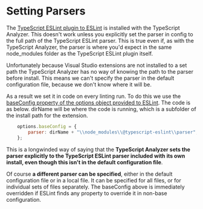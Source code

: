 ﻿# Setting Parsers

The [TypeScript ESLint plugin to ESLint](https://github.com/typescript-eslint/typescript-eslint) is installed with the TypeScript Analyzer.  This doesn't work unless you explicitly set the parser in config to the full path of the TypeScript ESLint parser.  This is true even if, as with the TypeScript Analyzer, the parser is where you'd expect in the same node_modules folder as the TypeScript ESLint plugin itself.  

Unfortunately because Visual Studio extensions are not installed to a set path the TypeScript Analyzer has no way of knowing the path to the parser before install.  This means we can't specify the parser in the default configuration file, because we don't know where it will be.  

As a result we set it in code on every linting run.  To do this we use the [baseConfig property of the options object provided to ESLint](https://eslint.org/docs/developer-guide/nodejs-api#-new-eslintoptions).  The code is as below.  dirName will be where the code is running, which is a subfolder of the install path for the extension.

```javascript
    options.baseConfig = {
        parser: dirName + "\\node_modules\\@typescript-eslint\\parser",
    };
```

This is a longwinded way of saying that the **TypeScript Analyzer sets the parser explicitly to the TypeScript ESLint parser included with its own install, even though this isn't in the default configuration file**. 

Of course **a different parser can be specified**, either in the default configuration file or in a local file.  It can be specified for all files, or for individual sets of files separately.  The baseConfig above is immediately overridden if ESLint finds any property to override it in non-base configuration.